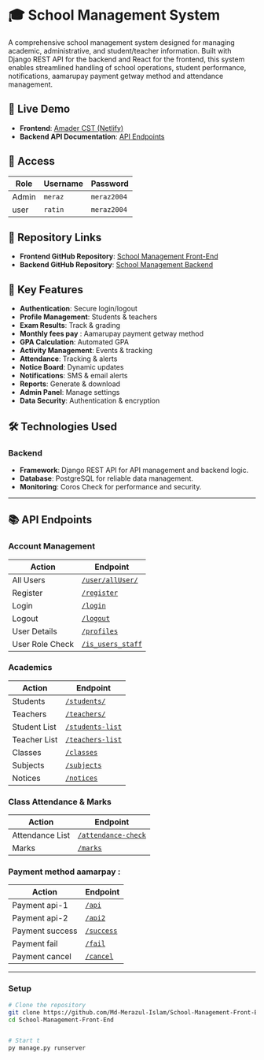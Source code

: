 # 🎓 School Management System

A comprehensive school management system designed for managing academic, administrative, and student/teacher information. Built with Django REST API for the backend and React for the frontend, this system enables streamlined handling of school operations, student performance, notifications, aamarupay payment getway method and attendance management.

## 🚀 Live Demo

- **Frontend**: [Amader CST (Netlify)](https://amader-cst.netlify.app)
- **Backend API Documentation**: [API Endpoints](https://github.com/Md-Merazul-Islam/School-Management-Front-End/blob/main/imporant.text)

## 🔑 Access

| Role  | Username | Password    |
| ----- | -------- | ----------- |
| Admin | `meraz`  | `meraz2004` |
| user  | `ratin`  | `meraz2004` |

## 📂 Repository Links

- **Frontend GitHub Repository**: [School Management Front-End](https://github.com/Md-Merazul-Islam/School-Management-Front-End)
- **Backend GitHub Repository**: [School Management Backend](https://github.com/Md-Merazul-Islam/School-Management-Website-Backend)

## 📱 Key Features

- **Authentication**: Secure login/logout
- **Profile Management**: Students & teachers
- **Exam Results**: Track & grading
- **Monthly fees pay** : Aamarupay payment getway method
- **GPA Calculation**: Automated GPA
- **Activity Management**: Events & tracking
- **Attendance**: Tracking & alerts
- **Notice Board**: Dynamic updates
- **Notifications**: SMS & email alerts
- **Reports**: Generate & download
- **Admin Panel**: Manage settings
- **Data Security**: Authentication & encryption

## 🛠️ Technologies Used

### Backend

- **Framework**: Django REST API for API management and backend logic.
- **Database**: PostgreSQL for reliable data management.
- **Monitoring**: Coros Check for performance and security.

---

## 📚 API Endpoints

### Account Management

| Action          | Endpoint                                                                                                                |
| --------------- | ----------------------------------------------------------------------------------------------------------------------- |
| All Users       | [`/user/allUser/`](https://school-management-l07dkwsux-md-merazul-islams-projects.vercel.app/accounts/)                 |
| Register        | [`/register`](https://school-management-l07dkwsux-md-merazul-islams-projects.vercel.app/accounts/register/)             |
| Login           | [`/login`](https://school-management-l07dkwsux-md-merazul-islams-projects.vercel.app/accounts/login/)                   |
| Logout          | [`/logout`](https://school-management-l07dkwsux-md-merazul-islams-projects.vercel.app/accounts/logout/)                 |
| User Details    | [`/profiles`](https://school-management-l07dkwsux-md-merazul-islams-projects.vercel.app/accounts/profiles/)             |
| User Role Check | [`/is_users_staff`](https://school-management-l07dkwsux-md-merazul-islams-projects.vercel.app/accounts/is_users_staff/) |

### Academics

| Action       | Endpoint                                                                                                               |
| ------------ | ---------------------------------------------------------------------------------------------------------------------- |
| Students     | [`/students/`](https://school-management-l07dkwsux-md-merazul-islams-projects.vercel.app/academics/students/)          |
| Teachers     | [`/teachers/`](https://school-management-l07dkwsux-md-merazul-islams-projects.vercel.app/academics/teachers/)          |
| Student List | [`/students-list`](https://school-management-l07dkwsux-md-merazul-islams-projects.vercel.app/academics/students-list/) |
| Teacher List | [`/teachers-list`](https://school-management-l07dkwsux-md-merazul-islams-projects.vercel.app/academics/teachers-list/) |
| Classes      | [`/classes`](https://school-management-l07dkwsux-md-merazul-islams-projects.vercel.app/academics/classes/)             |
| Subjects     | [`/subjects`](https://school-management-l07dkwsux-md-merazul-islams-projects.vercel.app/academics/subjects/)           |
| Notices      | [`/notices`](https://school-management-l07dkwsux-md-merazul-islams-projects.vercel.app/academics/notices/)             |

### Class Attendance & Marks

| Action          | Endpoint                                                                                                                   |
| --------------- | -------------------------------------------------------------------------------------------------------------------------- |
| Attendance List | [`/attendance-check`](https://school-management-l07dkwsux-md-merazul-islams-projects.vercel.app/classes/attendance-check/) |
| Marks           | [`/marks`](https://school-management-l07dkwsux-md-merazul-islams-projects.vercel.app/classes/marks/)                       |

### Payment method aamarpay :

| Action          | Endpoint                                                                                                 |
| --------------- | -------------------------------------------------------------------------------------------------------- |
| Payment api-1   | [`/api`](https://school-management-l07dkwsux-md-merazul-islams-projects.vercel.app/payment/api/)         |
| Payment api-2   | [`/api2`](https://school-management-l07dkwsux-md-merazul-islams-projects.vercel.app/payment/api2/)       |
| Payment success | [`/success`](https://school-management-l07dkwsux-md-merazul-islams-projects.vercel.app/payment/success/) |
| Payment fail    | [`/fail`](https://school-management-l07dkwsux-md-merazul-islams-projects.vercel.app/payment/fail/)       |
| Payment cancel  | [`/cancel`](https://school-management-l07dkwsux-md-merazul-islams-projects.vercel.app/payment/cancel/)   |

---

### Setup

```bash
# Clone the repository
git clone https://github.com/Md-Merazul-Islam/School-Management-Front-End.git
cd School-Management-Front-End


# Start t
py manage.py runserver
```
